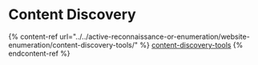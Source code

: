 # Content Discovery

{% content-ref url="../../active-reconnaissance-or-enumeration/website-enumeration/content-discovery-tools/" %}
[content-discovery-tools](../../active-reconnaissance-or-enumeration/website-enumeration/content-discovery-tools/)
{% endcontent-ref %}
